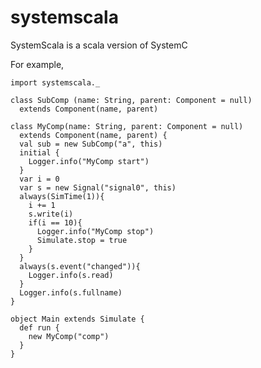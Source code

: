 systemscala
===========

SystemScala is a scala version of SystemC

For example,

	import systemscala._
	
	class SubComp (name: String, parent: Component = null)
	  extends Component(name, parent)
	
	class MyComp(name: String, parent: Component = null)
	  extends Component(name, parent) {
	  val sub = new SubComp("a", this)
	  initial {
	    Logger.info("MyComp start")
	  }
	  var i = 0
	  var s = new Signal("signal0", this)
	  always(SimTime(1)){
	    i += 1
	    s.write(i)
	    if(i == 10){
	      Logger.info("MyComp stop")
	      Simulate.stop = true
	    }
	  }
	  always(s.event("changed")){
	    Logger.info(s.read)
	  }
	  Logger.info(s.fullname)
	}
	
	object Main extends Simulate {
	  def run {
	    new MyComp("comp")
	  }
	}
